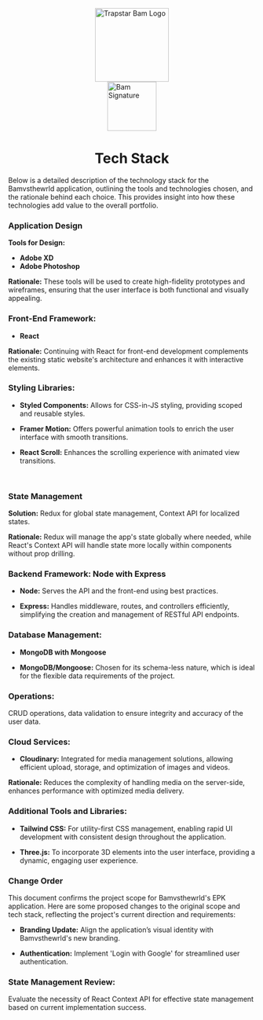<div style="display: flex; align-items: center; justify-content: center;">
  <img src="../../images//bamsignature.png" alt="Trapstar Bam Logo" width="150">
</div>

<div style="display: flex; align-items: center; justify-content: center;">
  <img src="../../images/logo.png" alt="Bam Signature" width="100px" align="center" /> 
</div>
<h1 align="center">Tech Stack</h1>
Below is a detailed description of the technology stack for the Bamvsthewrld application, outlining the tools and technologies chosen, and the rationale behind each choice. This provides insight into how these technologies add value to the overall portfolio.

### **Application Design**
**Tools for Design:**  
* **Adobe XD**
* **Adobe Photoshop**

**Rationale:** These tools will be used to create high-fidelity prototypes and wireframes, ensuring that the user interface is both functional and visually appealing.
<br>

### **Front-End Framework:**  
* **React**  

**Rationale:** Continuing with React for front-end development complements the existing static website's architecture and enhances it with interactive elements.

### **Styling Libraries:**

* **Styled Components:** Allows for CSS-in-JS styling, providing scoped and reusable styles.  

* **Framer Motion:** Offers powerful animation tools to enrich the user interface with smooth transitions.  

* **React Scroll:** Enhances the scrolling experience with animated view transitions.
<br>

### **State Management**
**Solution:** Redux for global state management, Context API for localized states.

**Rationale:** Redux will manage the app's state globally where needed, while React's Context API will handle state more locally within components without prop drilling.
<br>

### **Backend Framework:** Node with Express
* **Node:** Serves the API and the front-end using best practices.  

* **Express:** Handles middleware, routes, and controllers efficiently, simplifying the creation and management of RESTful API endpoints.

### **Database Management:** 
* **MongoDB with Mongoose**  

* **MongoDB/Mongoose:** Chosen for its schema-less nature, which is ideal for the flexible data requirements of the project.  

### **Operations:**  
CRUD operations, data validation to ensure integrity and accuracy of the user data.
<br>

### **Cloud Services:**  

* **Cloudinary:** Integrated for media management solutions, allowing efficient upload, storage, and optimization of images and videos.

**Rationale:** Reduces the complexity of handling media on the server-side, enhances performance with optimized media delivery.
<br>

### **Additional Tools and Libraries:**
* **Tailwind CSS:** For utility-first CSS management, enabling rapid UI development with consistent design throughout the application.  

* **Three.js:** To incorporate 3D elements into the user interface, providing a dynamic, engaging user experience.  

### **Change Order**
This document confirms the project scope for Bamvsthewrld's EPK application. Here are some proposed changes to the original scope and tech stack, reflecting the project's current direction and requirements:

* **Branding Update:** Align the application’s visual identity with Bamvsthewrld's new branding.  

* **Authentication:** Implement 'Login with Google' for streamlined user authentication.  

### **State Management Review:**  
Evaluate the necessity of React Context API for effective state management based on current implementation success.